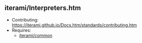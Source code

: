 iterami/Interpreters.htm
------------------------

* Contributing: https://iterami.github.io/Docs.htm/standards/contributing.htm
* Requires:
  * [iterami/common](https://github.com/iterami/common)
